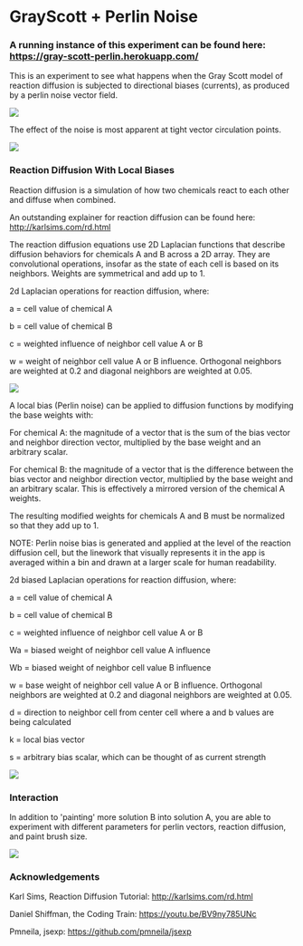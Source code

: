# GrayScott + Perlin Noise

### A running instance of this experiment can be found here: https://gray-scott-perlin.herokuapp.com/

This is an experiment to see what happens when the Gray Scott model of reaction diffusion is subjected to directional biases (currents), as produced by a perlin noise vector field.

![](https://github.com/jimothy001/GrayScottPlus/blob/main/gifs/singularity.gif)

The effect of the noise is most apparent at tight vector circulation points.

![](https://github.com/jimothy001/GrayScottPlus/blob/main/gifs/singularityZoom.gif)

### Reaction Diffusion With Local Biases

Reaction diffusion is a simulation of how two chemicals react to each other and diffuse when combined. 

An outstanding explainer for reaction diffusion can be found here: http://karlsims.com/rd.html

The reaction diffusion equations use 2D Laplacian functions that describe diffusion behaviors for chemicals A and B across a 2D array. They are convolutional  operations, insofar as the state of each cell is based on its neighbors. Weights are symmetrical and add up to 1.

2d Laplacian operations for reaction diffusion, where:

a = cell value of chemical A

b = cell value of chemical B

c = weighted influence of neighbor cell value A or B

w = weight of neighbor cell value A or B influence. Orthogonal neighbors are weighted at 0.2 and diagonal neighbors are weighted at 0.05.

![](https://github.com/jimothy001/GrayScottPlus/blob/main/pngs/convolutionBasic.png)

A local bias (Perlin noise) can be applied to diffusion functions by modifying the base weights with:

For chemical A: the magnitude of a vector that is the sum of the bias vector and neighbor direction vector, multiplied by the base weight and an arbitrary scalar.

For chemical B: the magnitude of a vector that is the difference between the bias vector and neighbor direction vector, multiplied by the base weight and an arbitrary scalar. This is effectively a mirrored version of the chemical A weights.

The resulting modified weights for chemicals A and B must be normalized so that they add up to 1.

NOTE: Perlin noise bias is generated and applied at the level of the reaction diffusion cell, but the linework that visually represents it in the app is averaged within a bin and drawn at a larger scale for human readability.

2d biased Laplacian operations for reaction diffusion, where:

a = cell value of chemical A

b = cell value of chemical B

c = weighted influence of neighbor cell value A or B

Wa = biased weight of neighbor cell value A influence

Wb = biased weight of neighbor cell value B influence

w = base weight of neighbor cell value A or B influence. Orthogonal neighbors are weighted at 0.2 and diagonal neighbors are weighted at 0.05.

d = direction to neighbor cell from center cell where a and b values are being calculated

k = local bias vector

s = arbitrary bias scalar, which can be thought of as current strength

![](https://github.com/jimothy001/GrayScottPlus/blob/main/pngs/convolutionBiased.png)

### Interaction

In addition to 'painting' more solution B into solution A, you are able to experiment with different parameters for perlin vectors, reaction diffusion, and paint brush size.

![](https://github.com/jimothy001/GrayScottPlus/blob/main/gifs/paint.gif)

### Acknowledgements

Karl Sims, Reaction Diffusion Tutorial: http://karlsims.com/rd.html

Daniel Shiffman, the Coding Train: https://youtu.be/BV9ny785UNc

Pmneila, jsexp: https://github.com/pmneila/jsexp
